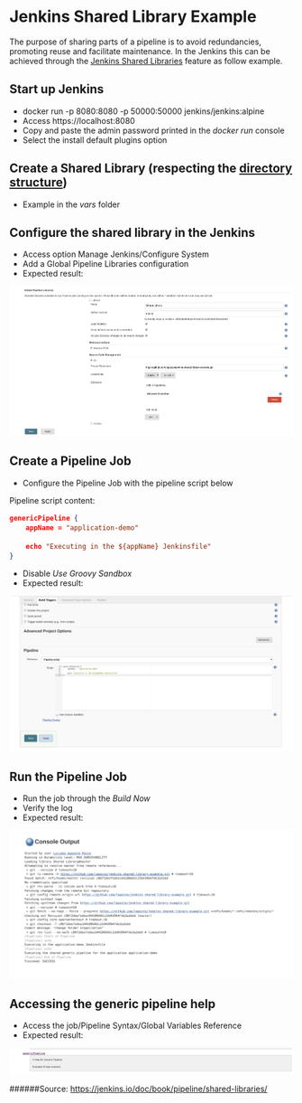 # Jenkins Shared Library Example

The purpose of sharing parts of a pipeline is to avoid redundancies, promoting reuse and facilitate maintenance. In the Jenkins this can be achieved through the [Jenkins Shared Libraries](https://jenkins.io/doc/book/pipeline/shared-libraries/) feature as follow example.

## Start up Jenkins

* docker run -p 8080:8080 -p 50000:50000 jenkins/jenkins:alpine
* Access https://localhost:8080
* Copy and paste the admin password printed in the *docker run* console
* Select the install default plugins option

## Create a Shared Library (respecting the [directory structure](https://jenkins.io/doc/book/pipeline/shared-libraries/#directory-structure))

* Example in the *vars* folder

## Configure the shared library in the Jenkins

* Access option Manage Jenkins/Configure System
* Add a Global Pipeline Libraries configuration
* Expected result:

![Shared library configuration](static/01.png)


## Create a Pipeline Job

* Configure the Pipeline Job with the pipeline script below


Pipeline script content:

```json
genericPipeline {
    appName = "application-demo"
	
	echo "Executing in the ${appName} Jenkinsfile"
}
```

* Disable *Use Groovy Sandbox*
* Expected result:

![Create a Pipeline Job](static/02.png)


## Run the Pipeline Job

* Run the job through the *Build Now*
* Verify the log
* Expected result:

![Job execution log](static/03.png)


## Accessing the generic pipeline help

* Access the job/Pipeline Syntax/Global Variables Reference
* Expected result:

![Job execution log](static/04.png)



######Source: https://jenkins.io/doc/book/pipeline/shared-libraries/